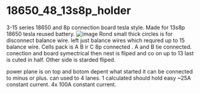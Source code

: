 # 18650_48_13s8p_holder
3-15 series 18650 and 8p connection board tesla style. Made for 13s8p 18650 tesla reused battery.
![image](https://user-images.githubusercontent.com/34272659/148652682-f0accf7e-d10b-401b-9b52-e480fe70f58c.png)
Rond small thick circles is for disconnect balance wire. left just balance wires which requred up to 15 balance wire.
Cells pack is A B ir C 8p connected . A and B tie connected. conection and board symectrical then nest is fliped and co on up to 13 last is cuted in half.
Other side is starded fliped.

power plane is on top and botom depent what started it can be connected to minus or plus. can used to 4 lanes. 1 calculated should hold easy ~25A constant current. 4x 100A constant current.
